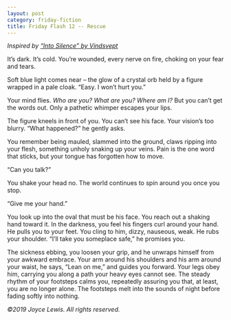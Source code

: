 ```yaml
---
layout: post
category: friday-fiction
title: Friday Flash 12 -- Rescue
---
```


*Inspired by [“Into Silence” by Vindsvept](https://www.youtube.com/watch?v=PAvpjAkzUOM)*

It’s dark. It’s cold. You’re wounded, every nerve on fire, choking on your fear and tears.

Soft blue light comes near – the glow of a crystal orb held by a figure wrapped in a pale cloak. “Easy. I won’t hurt you.”

<!--excerpt-->

Your mind flies. *Who are you? What are you? Where am I?* But you can’t get the words out. Only a pathetic whimper escapes your lips.

The figure kneels in front of you. You can’t see his face. Your vision’s too blurry. “What happened?” he gently asks.

You remember being mauled, slammed into the ground, claws ripping into your flesh, something unholy snaking up your veins. Pain is the one word that sticks, but your tongue has forgotten how to move.

“Can you talk?”

You shake your head no. The world continues to spin around you once you stop.

“Give me your hand.”

You look up into the oval that must be his face. You reach out a shaking hand toward it. In the darkness, you feel his fingers curl around your hand. He pulls you to your feet. You cling to him, dizzy, nauseous, weak. He rubs your shoulder. “I’ll take you someplace safe,” he promises you.

The sickness ebbing, you loosen your grip, and he unwraps himself from your awkward embrace. Your arm around his shoulders and his arm around your waist, he says, “Lean on me,” and guides you forward. Your legs obey him, carrying you along a path your heavy eyes cannot see. The steady rhythm of your footsteps calms you, repeatedly assuring you that, at least, you are no longer alone. The footsteps melt into the sounds of night before fading softly into nothing.

*&copy;2019 Joyce Lewis. All rights reserved.*
